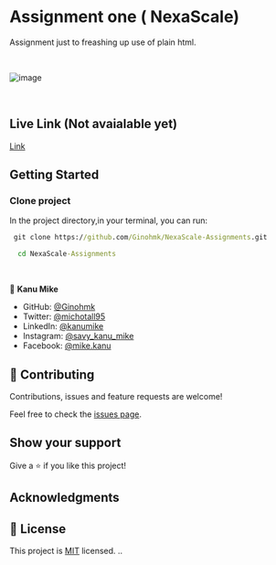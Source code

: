 # Assignment one ( NexaScale)

Assignment just to freashing up use of plain html.

<br>

![image](https://github.com/Ginohmk/Foodie-Spin/assets/58771507/58382c3b-6cab-48de-89e1-50da148180a6)

<br>

## Live Link (Not avaialable yet)

[Link](https://ginohmk.github.io/NexaScale-Assignments/)

## Getting Started

### Clone project

In the project directory,in your terminal, you can run:

```cmd
 git clone https://github.com/Ginohmk/NexaScale-Assignments.git
```

```cmd
  cd NexaScale-Assignments
```

<br>

👤 **Kanu Mike**

- GitHub: [@Ginohmk](https://github.com/Ginohmk)
- Twitter: [@michotall95](https://www.twitter.com/michotall95)
- LinkedIn: [@kanumike](https://www.linkedin.com/in/kanu-mike-dev/)
- Instagram: [@savy_kanu_mike](https/instagram.com/savy_kanu_mike)
- Facebook: [@mike.kanu](https://www.facebook.com/mike.kanu)

## 🤝 Contributing

Contributions, issues and feature requests are welcome!

Feel free to check the [issues page](https://github.com/Ginohmk/NexaScale-Assignments/issues).

## Show your support

Give a ⭐️ if you like this project!

## Acknowledgments

## 📝 License

This project is [MIT](https://github.com/Ginohmk/NexaScale-Assignments/blob/dev/LICENSE) licensed.
..
